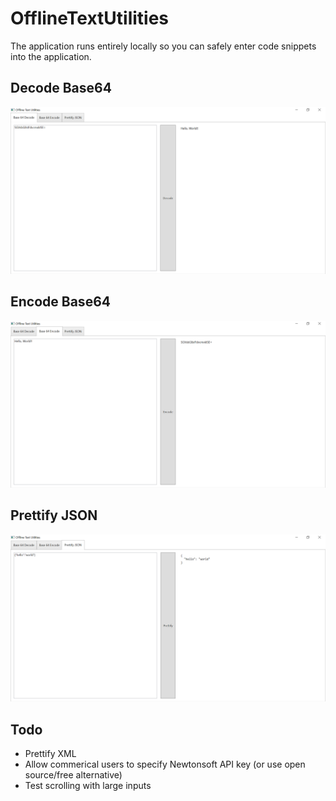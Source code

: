 # OfflineTextUtilities
The application runs entirely locally so you can safely enter code snippets into the application.

## Decode Base64
![Screenshot demonstrating decoding Base64](Base64-Decode.png "Screenshot")

## Encode Base64
![Screenshot demonstrating encoding Base64](Base64-Encode.png "Screenshot")

## Prettify JSON
![Screenshot demonstrating prettifying JSON](Json-Prettify.png "Screenshot")

## Todo
- Prettify XML
- Allow commerical users to specify Newtonsoft API key (or use open source/free alternative)
- Test scrolling with large inputs